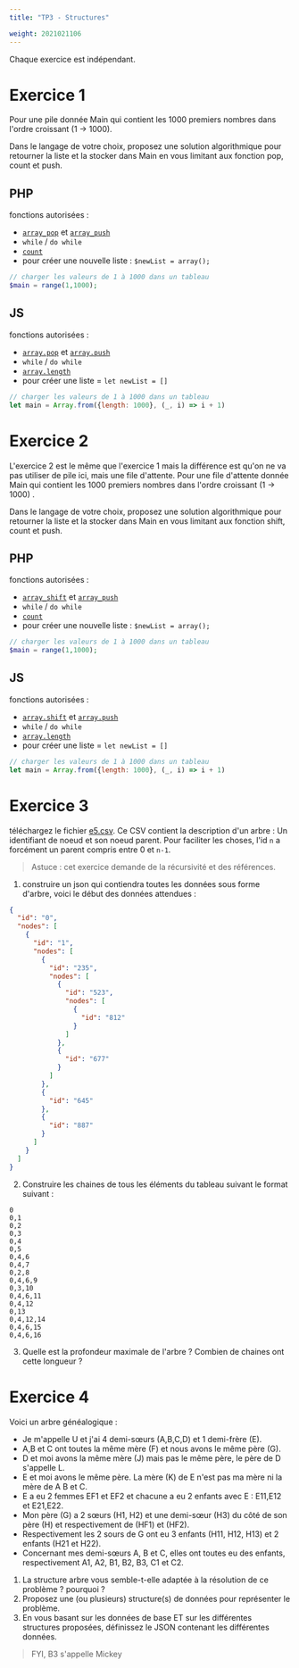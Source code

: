 ```yaml
---
title: "TP3 - Structures"

weight: 2021021106
---
```


Chaque exercice est indépendant.

# Exercice 1

Pour une pile donnée Main qui contient les 1000 premiers nombres dans l'ordre croissant (1 -> 1000).

Dans le langage de votre choix, proposez une solution algorithmique pour retourner la liste et la stocker dans Main en
vous limitant aux fonction pop, count et push.

## PHP

fonctions autorisées :

- [`array_pop`](https://www.php.net/manual/en/function.array-pop.php)
  et [`array_push`](https://www.php.net/manual/en/function.array-push.php)
- `while` / `do while`
- [`count`](https://www.php.net/manual/en/function.count.php)
- pour créer une nouvelle liste : `$newList = array();`

```php
// charger les valeurs de 1 à 1000 dans un tableau
$main = range(1,1000);
```

## JS

fonctions autorisées :

- [`array.pop`](https://developer.mozilla.org/en-US/docs/Web/JavaScript/Reference/Global_Objects/Array/pop)
  et [`array.push`](https://developer.mozilla.org/en-US/docs/Web/JavaScript/Reference/Global_Objects/Array/push)
- `while` / `do while`
- [`array.length`](https://developer.mozilla.org/en-US/docs/Web/JavaScript/Reference/Global_Objects/Array/length)
- pour créer une liste = `let newList = []`

```js
// charger les valeurs de 1 à 1000 dans un tableau
let main = Array.from({length: 1000}, (_, i) => i + 1)
```

# Exercice 2

L'exercice 2 est le même que l'exercice 1 mais la différence est qu'on ne va pas utiliser de pile ici, mais une file
d'attente. Pour une file d'attente donnée Main qui contient les 1000 premiers nombres dans l'ordre croissant (1 -> 1000)
.

Dans le langage de votre choix, proposez une solution algorithmique pour retourner la liste et la stocker dans Main en
vous limitant aux fonction shift, count et push.

## PHP

fonctions autorisées :

- [`array_shift`](https://www.php.net/manual/en/function.array-shift.php)
  et [`array_push`](https://www.php.net/manual/en/function.array-push.php)
- `while` / `do while`
- [`count`](https://www.php.net/manual/en/function.count.php)
- pour créer une nouvelle liste : `$newList = array();`

```php
// charger les valeurs de 1 à 1000 dans un tableau
$main = range(1,1000);
```

## JS

fonctions autorisées :

- [`array.shift`](https://developer.mozilla.org/en-US/docs/Web/JavaScript/Reference/Global_Objects/Array/shift)
  et [`array.push`](https://developer.mozilla.org/en-US/docs/Web/JavaScript/Reference/Global_Objects/Array/push)
- `while` / `do while`
- [`array.length`](https://developer.mozilla.org/en-US/docs/Web/JavaScript/Reference/Global_Objects/Array/length)
- pour créer une liste = `let newList = []`

```js
// charger les valeurs de 1 à 1000 dans un tableau
let main = Array.from({length: 1000}, (_, i) => i + 1)
```

# Exercice 3

téléchargez le fichier [e5.csv](../tp3-resources/e5.csv). Ce CSV contient la description d'un arbre : Un identifiant de
noeud et son noeud parent. Pour faciliter les choses, l'id `n` a forcément un parent compris entre 0 et `n-1`.

> Astuce : cet exercice demande de la récursivité et des références.

1. construire un json qui contiendra toutes les données sous forme d'arbre, voici le début des données attendues :

```json
{
  "id": "0",
  "nodes": [
    {
      "id": "1",
      "nodes": [
        {
          "id": "235",
          "nodes": [
            {
              "id": "523",
              "nodes": [
                {
                  "id": "812"
                }
              ]
            },
            {
              "id": "677"
            }
          ]
        },
        {
          "id": "645"
        },
        {
          "id": "887"
        }
      ]
    }
  ]
}
```

2. Construire les chaines de tous les éléments du tableau suivant le format suivant :

```csv
0
0,1
0,2
0,3
0,4
0,5
0,4,6
0,4,7
0,2,8
0,4,6,9
0,3,10
0,4,6,11
0,4,12
0,13
0,4,12,14
0,4,6,15
0,4,6,16

```

3. Quelle est la profondeur maximale de l'arbre ? Combien de chaines ont cette longueur ?

# Exercice 4

Voici un arbre généalogique :

- Je m'appelle U et j'ai 4 demi-sœurs (A,B,C,D) et 1 demi-frère (E).
- A,B et C ont toutes la même mère (F) et nous avons le même père (G).
- D et moi avons la même mère (J) mais pas le même père, le père de D s'appelle L.
- E et moi avons le même père. La mère (K) de E n'est pas ma mère ni la mère de A B et C.
- E a eu 2 femmes EF1 et EF2 et chacune a eu 2 enfants avec E : E11,E12 et E21,E22.
- Mon père (G) a 2 sœurs (H1, H2) et une demi-sœur (H3) du côté de son père (H) et respectivement de (HF1) et (HF2).
- Respectivement les 2 sours de G ont eu 3 enfants (H11, H12, H13) et 2 enfants (H21 et H22).
- Concernant mes demi-sœurs A, B et C, elles ont toutes eu des enfants, respectivement A1, A2, B1, B2, B3, C1 et C2.


1. La structure arbre vous semble-t-elle adaptée à la résolution de ce problème ? pourquoi ?
2. Proposez une (ou plusieurs) structure(s) de données pour représenter le problème.
3. En vous basant sur les données de base ET sur les différentes structures proposées, définissez le JSON contenant les
   différentes données.

> FYI, B3 s'appelle Mickey




<!--
# Exercice 5

Mon entreprise Pondz-E, est un fond de placement qui rapporte beaucoup d'argent et qui propose à qui le souhaite
investir 1000 euros dans la société, et tous les ans, Pondz-E lui reverse 450 euros de dividendes. Une seconde force de
l'entreprise est la mécanique de parrainage : si un investisseur actuel amène un nouvel investisseur à investir 1000
euros, le nouvel investisseur gagnera 450 euros et le parrain gagnera 25 euros supplémentaires, dans la limite de 2
filleuls.

1. On vous demande de réaliser une modélisation de ce modèle financier. Quelle structure choisiriez-vous ?
2. Si chaque investisseur amène 2 filleuls, à partir de quelle profondeur ce modèle financer ne marche plus en partant
   sur la base de 100 millions d'investisseurs potentiels ?

-->
